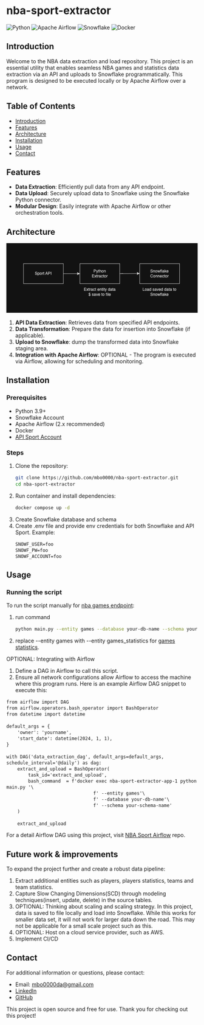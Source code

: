 # nba-sport-extractor
![Python](https://img.shields.io/badge/Python-3.9%2B-blue)
![Apache Airflow](https://img.shields.io/badge/Apache%20Airflow-2.x-green)
![Snowflake](https://img.shields.io/badge/Snowflake-%23f3f1ff)
![Docker](https://img.shields.io/badge/Docker-%2B-blue)

## Introduction

Welcome to the NBA data extraction and load repository. This project is an essential utility that enables seamless NBA games and statistics data extraction via an API and uploads to Snowflake programmatically. This program is designed to be executed locally or by Apache Airflow over a network.

## Table of Contents

- [Introduction](#introduction)
- [Features](#features)
- [Architecture](#architecture)
- [Installation](#installation)
- [Usage](#usage)
- [Contact](#contact)

## Features

- **Data Extraction**: Efficiently pull data from any API endpoint.
- **Data Upload**: Securely upload data to Snowflake using the Snowflake Python connector.
- **Modular Design**: Easily integrate with Apache Airflow or other orchestration tools.

## Architecture

![Diagram](https://github.com/mbo0000/nba-sport-extractor/blob/main/img/diagram.png)

1. **API Data Extraction**: Retrieves data from specified API endpoints.
2. **Data Transformation**: Prepare the data for insertion into Snowflake (if applicable).
3. **Upload to Snowflake**: dump the transformed data into Snowflake staging area.
4. **Integration with Apache Airflow**: OPTIONAL - The program is executed via Airflow, allowing for scheduling and monitoring.

## Installation

### Prerequisites

- Python 3.9+
- Snowflake Account
- Apache Airflow (2.x recommended)
- Docker
- [API Sport Account](https://api-sports.io)

### Steps

1. Clone the repository:
    ```sh
    git clone https://github.com/mbo0000/nba-sport-extractor.git
    cd nba-sport-extractor
2. Run container and install dependencies:
    ```sh
    docker compose up -d
3. Create Snowflake database and schema
4. Create .env file and provide env credentials for both Snowflake and API Sport. Example: 
    ```
    SNOWF_USER=foo
    SNOWF_PW=foo
    SNOWF_ACCOUNT=foo
    ```
    
## Usage
### Running the script
To run the script manually for [nba games endpoint](https://api-sports.io/documentation/nba/v2#tag/Games):
1. run command
    ```sh
    python main.py --entity games --database your-db-name --schema your-schema-name
2. replace --entity games with --entity games_statistics for [games statistics](https://api-sports.io/documentation/nba/v2#tag/Games/operation/get-games-statistics). 

OPTIONAL: Integrating with Airflow
1.  Define a DAG in Airflow to call this script.
2.  Ensure all network configurations allow Airflow to access the machine where this program runs.
Here is an example Airflow DAG snippet to execute this:

```
from airflow import DAG
from airflow.operators.bash_operator import BashOperator
from datetime import datetime

default_args = {
    'owner': 'yourname',
    'start_date': datetime(2024, 1, 1),
}

with DAG('data_extraction_dag', default_args=default_args, schedule_interval='@daily') as dag:
    extract_and_upload = BashOperator(
        task_id='extract_and_upload',
        bash_command  = f'docker exec nba-sport-extractor-app-1 python main.py '\
                                f' --entity games'\
                                f' --database your-db-name'\
                                f' --schema your-schema-name'
    )

    extract_and_upload
```

For a detail Airflow DAG using this project, visit [NBA Sport Airflow](https://github.com/mbo0000/nba-sport-airflow) repo.

## Future work & improvements
To expand the project further and create a robust data pipeline:
1. Extract additional entities such as players, players statistics, teams and team statistics. 
2. Capture Slow Changing Dimensions(SCD) through modeling techniques(insert, update, delete) in the source tables.
3. OPTIONAL: Thinking about scaling and scaling strategy. In this project, data is saved to file locally and load into Snowflake. While this works for smaller data set, it will not work for larger data down the road. This may not be applicable for a small scale project such as this.
4. OPTIONAL: Host on a cloud service provider, such as  AWS.
5. Implement CI/CD 


## Contact
For additional information or questions, please contact:
- Email: mbo0000da@gmail.com
- ​[LinkedIn](https://www.linkedin.com/in/minh-b-0bb0628b/)
- [​GitHub](https://github.com/mbo0000)

This project is open source and free for use. Thank you for checking out this project!
